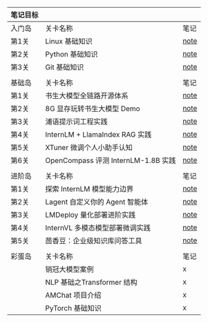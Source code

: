 |笔记目标|                                    |                       |
|:------|:-----------------------------------|:------------------------|
| 入门岛 | 关卡名称                            | 笔记                   |
| 第1关 | Linux 基础知识                      | [note](./L0-Linux.md)  |
| 第2关 | Python 基础知识                     | [note](./L0-Python.md) |
| 第3关 | Git 基础知识                        | [note](./L0-Git.md)    |
|       |                                    |                              |
| 基础岛| 关卡名称                            | 笔记                   |
| 第1关 | 书生大模型全链路开源体系              | [note](./L1-Task1.md)  |
| 第2关 | 8G 显存玩转书生大模型 Demo           | [note](./L1-Task2.md)  |
| 第3关 | 浦语提示词工程实践                   | [note](./L1-Task3.md)  |
| 第4关 | InternLM + LlamaIndex RAG 实践      | [note](./L1-Task4.md)  |
| 第5关 | XTuner 微调个人小助手认知            | [note](./L1-Task5.md)  |
| 第6关 | OpenCompass 评测 InternLM-1.8B 实践 | [note](./L1-Task6.md)  |
|       |                                    |                              |
| 进阶岛| 关卡名称                            | 笔记                   |
| 第1关 | 探索 InternLM 模型能力边界           | [note](./L2-Task1.md)  |
| 第2关 | Lagent 自定义你的 Agent 智能体       | [note](./L2-Task2.md)  |
| 第3关 | LMDeploy 量化部署进阶实践            | [note](./L2-Task3.md)  |
| 第4关 | InternVL 多模态模型部署微调实践       | [note](./L2-Task4.md)  |
| 第5关 | 茴香豆：企业级知识库问答工具          | [note](./L2-Task5.md)  |
|       |                                    |                              |
| 彩蛋岛| 关卡名称                            | 笔记                    |
|       | 销冠大模型案例                       |  x                      |
|       | NLP 基础之Transformer 结构           |  x                     |
|       | AMChat 项目介绍                      |  x                      |
|       | PyTorch 基础知识                     |  x                      |